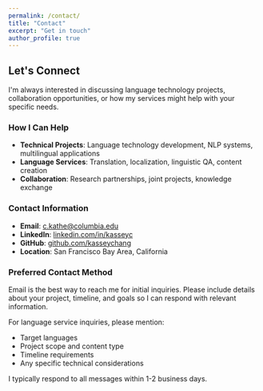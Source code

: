 ```yaml
---
permalink: /contact/
title: "Contact"
excerpt: "Get in touch"
author_profile: true
---
```


## Let's Connect

I'm always interested in discussing language technology projects, collaboration opportunities, or how my services might help with your specific needs.

### How I Can Help

- **Technical Projects**: Language technology development, NLP systems, multilingual applications
- **Language Services**: Translation, localization, linguistic QA, content creation
- **Collaboration**: Research partnerships, joint projects, knowledge exchange

### Contact Information

- **Email**: c.kathe@columbia.edu
- **LinkedIn**: [linkedin.com/in/kasseyc](https://linkedin.com/in/kasseyc)
- **GitHub**: [github.com/kasseychang](https://github.com/kasseychang)
- **Location**: San Francisco Bay Area, California

### Preferred Contact Method

Email is the best way to reach me for initial inquiries. Please include details about your project, timeline, and goals so I can respond with relevant information.

For language service inquiries, please mention:
- Target languages
- Project scope and content type
- Timeline requirements
- Any specific technical considerations

I typically respond to all messages within 1-2 business days.

